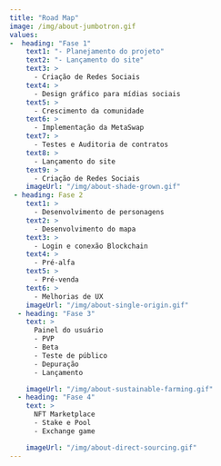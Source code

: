 ```yaml
---
title: "Road Map"
image: /img/about-jumbotron.gif
values:
-  heading: "Fase 1"
    text1: "- Planejamento do projeto"
    text2: "- Lançamento do site"
    text3: >  
      - Criação de Redes Sociais
    text4: >  
      - Design gráfico para mídias sociais
    text5: >  
      - Crescimento da comunidade
    text6: >  
      - Implementação da MetaSwap
    text7: >  
      - Testes e Auditoria de contratos 
    text8: >  
      - Lançamento do site 
    text9: >  
      - Criação de Redes Sociais 
    imageUrl: "/img/about-shade-grown.gif"
 - heading: Fase 2
    text1: >
      - Desenvolvimento de personagens
    text2: >  
      - Desenvolvimento do mapa
    text3: >  
      - Login e conexão Blockchain
    text4: >  
      - Pré-alfa
    text5: >  
      - Pré-venda
    text6: >  
      - Melhorias de UX
    imageUrl: "/img/about-single-origin.gif"
  - heading: "Fase 3"
    text: >
      Painel do usuário
      - PVP
      - Beta 
      - Teste de público
      - Depuração
      - Lançamento

    imageUrl: "/img/about-sustainable-farming.gif"
  - heading: "Fase 4"
    text: >
      NFT Marketplace
      - Stake e Pool
      - Exchange game

    imageUrl: "/img/about-direct-sourcing.gif"
---
```

